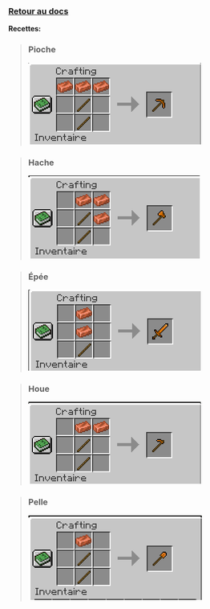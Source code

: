 ### [Retour au docs](../README.md#outils-en-cuivre)

**Recettes:**

>### Pioche
>![Recette](../images/image45.png)

>### Hache
>![Recette](../images/image22.png)

>### Épée
>![Recette](../images/image53.png)

>### Houe
>![Recette](../images/image29.png)

>### Pelle
>![Recette](../images/image26.png)

